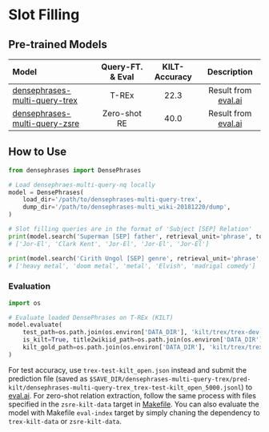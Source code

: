 # Slot Filling

## Pre-trained Models
|              Model              | Query-FT. & Eval | KILT-Accuracy | Description |
|:-------------------------------|:--------:|:--------:|:--------:|
| [densephrases-multi-query-trex](https://nlp.cs.princeton.edu/projects/densephrases/models/densephrases-multi-query-trex.tar.gz) | T-REx | 22.3 | Result from [eval.ai](https://eval.ai/web/challenges/challenge-page/689/overview) |
| [densephrases-multi-query-zsre](https://nlp.cs.princeton.edu/projects/densephrases/models/densephrases-multi-query-zsre.tar.gz) | Zero-shot RE | 40.0 | Result from [eval.ai](https://eval.ai/web/challenges/challenge-page/689/overview) |

## How to Use
```python
from densephrases import DensePhrases

# Load densephraes-multi-query-nq locally
model = DensePhrases(
    load_dir='/path/to/densephrases-multi-query-trex',
    dump_dir='/path/to/densephrases-multi_wiki-20181220/dump',
)

# Slot filling queries are in the format of 'Subject [SEP] Relation'
print(model.search('Superman [SEP] father', retrieval_unit='phrase', top_k=5))
# ['Jor-El', 'Clark Kent', 'Jor-El', 'Jor-El', 'Jor-El']

print(model.search('Cirith Ungol [SEP] genre', retrieval_unit='phrase', top_k=5))
# ['heavy metal', 'doom metal', 'metal', 'Elvish', 'madrigal comedy']
```

### Evaluation
```python
import os

# Evaluate loaded DensePhrases on T-REx (KILT)
model.evaluate(
    test_path=os.path.join(os.environ['DATA_DIR'], 'kilt/trex/trex-dev-kilt_open.json'),
    is_kilt=True, title2wikiid_path=os.path.join(os.environ['DATA_DIR'], 'wikidump/title2wikiid.json'),
    kilt_gold_path=os.path.join(os.environ['DATA_DIR'], 'kilt/trex/trex-dev-kilt.jsonl'), agg_strat='opt2',
)
```

For test accuracy, use `trex-test-kilt_open.json` instead and submit the prediction file (saved as `$SAVE_DIR/densephrases-multi-query-trex/pred-kilt/densephrases-multi-query-trex_trex-test-kilt_open_5000.jsonl`) to [eval.ai](https://eval.ai/web/challenges/challenge-page/689/overview).
For zero-shot relation extraction, follow the same process with files specified in the `zsre-kilt-data` target in [Makefile](https://github.com/princeton-nlp/DensePhrases/blob/main/Makefile).
You can also evaluate the model with Makefile `eval-index` target by simply chaning the dependency to `trex-kilt-data` or `zsre-kilt-data`.
